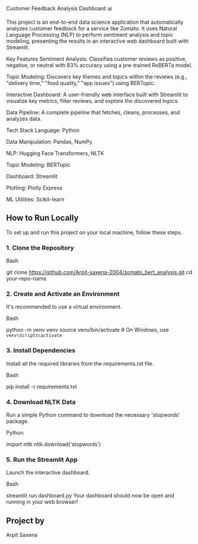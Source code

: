 Customer Feedback Analysis Dashboard 📊


This project is an end-to-end data science application that automatically analyzes customer feedback for a service like Zomato. It uses Natural Language Processing (NLP) to perform sentiment analysis and topic modeling, presenting the results in an interactive web dashboard built with Streamlit.


Key Features
Sentiment Analysis: Classifies customer reviews as positive, negative, or neutral with 83% accuracy using a pre-trained RoBERTa model.

Topic Modeling: Discovers key themes and topics within the reviews (e.g., "delivery time," "food quality," "app issues") using BERTopic.

Interactive Dashboard: A user-friendly web interface built with Streamlit to visualize key metrics, filter reviews, and explore the discovered topics.

Data Pipeline: A complete pipeline that fetches, cleans, processes, and analyzes data.

Tech Stack
Language: Python

Data Manipulation: Pandas, NumPy

NLP: Hugging Face Transformers, NLTK

Topic Modeling: BERTopic

Dashboard: Streamlit

Plotting: Plotly Express

ML Utilities: Scikit-learn

## How to Run Locally
To set up and run this project on your local machine, follow these steps.

### 1. Clone the Repository
Bash

git clone https://github.com/Arpit-saxena-2004/zomato_bert_analysis.git
cd your-repo-name
### 2. Create and Activate an Environment
It's recommended to use a virtual environment.

Bash

python -m venv venv
source venv/bin/activate  # On Windows, use `venv\Scripts\activate`
### 3. Install Dependencies
Install all the required libraries from the requirements.txt file.

Bash

pip install -r requirements.txt
### 4. Download NLTK Data
Run a simple Python command to download the necessary 'stopwords' package.

Python

import nltk
nltk.download('stopwords')
### 5. Run the Streamlit App
Launch the interactive dashboard.

Bash

streamlit run dashboard.py
Your dashboard should now be open and running in your web browser!

## Project by
Arpit Saxena
